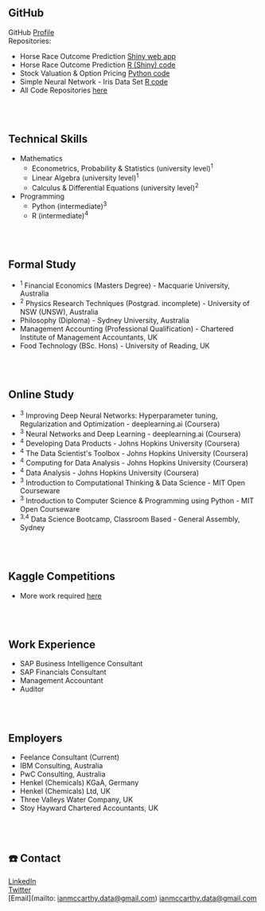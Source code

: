 ## GitHub
GitHub [Profile](https://github.com/ismccarthy)
<br>
Repositories:
  - Horse Race Outcome Prediction [Shiny web app](https://ianmccarthy.shinyapps.io/HorseRace/)
  - Horse Race Outcome Prediction [R (Shiny) code](https://github.com/ismccarthy/HorseRace_App)
  - Stock Valuation & Option Pricing [Python code](https://github.com/ismccarthy/StockValuation)
  - Simple Neural Network - Iris Data Set [R code](https://github.com/ismccarthy/IrisNeuralNetwork)
  - All Code Repositories [here](https://github.com/ismccarthy)
<br>
<br>

## Technical Skills
- Mathematics
  - Econometrics, Probability & Statistics (university level)<sup>1</sup>
  - Linear Algebra (university level)<sup>1</sup>
  - Calculus & Differential Equations (university level)<sup>2</sup>
- Programming
  - Python (intermediate)<sup>3</sup>
  - R (intermediate)<sup>4</sup>
<br>
<br>

## Formal Study
 - <sup>1</sup> Financial Economics (Masters Degree) - Macquarie University, Australia
 - <sup>2</sup> Physics Research Techniques (Postgrad. incomplete) - University of NSW (UNSW), Australia
 - Philosophy (Diploma) - Sydney University, Australia
 - Management Accounting (Professional Qualification) - Chartered Institute of Management Accountants, UK
 - Food Technology (BSc. Hons) - University of Reading, UK
<br>
<br>

## Online Study
- <sup>3</sup> Improving Deep Neural Networks: Hyperparameter tuning, Regularization and Optimization - deeplearning.ai (Coursera)
- <sup>3</sup> Neural Networks and Deep Learning - deeplearning.ai (Coursera)
- <sup>4</sup> Developing Data Products - Johns Hopkins University (Coursera)
- <sup>4</sup> The Data Scientist's Toolbox - Johns Hopkins University (Coursera)
- <sup>4</sup> Computing for Data Analysis - Johns Hopkins University (Coursera)
- <sup>4</sup> Data Analysis - Johns Hopkins University (Coursera)
- <sup>3</sup> Introduction to Computational Thinking & Data Science - MIT Open Courseware
- <sup>3</sup> Introduction to Computer Science & Programming using Python - MIT Open Courseware
- <sup>3,4</sup> Data Science Bootcamp, Classroom Based - General Assembly, Sydney
<br>
<br>

## Kaggle Competitions
- More work required [here](https://www.kaggle.com/ianmccarthy)
<br>
<br>

## Work Experience
- SAP Business Intelligence Consultant
- SAP Financials Consultant
- Management Accountant
- Auditor
<br>
<br>

## Employers
- Feelance Consultant (Current)
- IBM Consulting, Australia
- PwC Consulting, Australia
- Henkel (Chemicals) KGaA, Germany
- Henkel (Chemicals) Ltd, UK
- Three Valleys Water Company, UK
- Stoy Hayward Chartered Accountants, UK
<br>
<br>

## :telephone: Contact
[LinkedIn](https://www.linkedin.com/in/ismccarthy/)
<br>
[Twitter](https://twitter.com/iansmccarthy)
<br>
[Email](mailto: ianmccarthy.data@gmail.com) ianmccarthy.data@gmail.com
<br>
<br>
